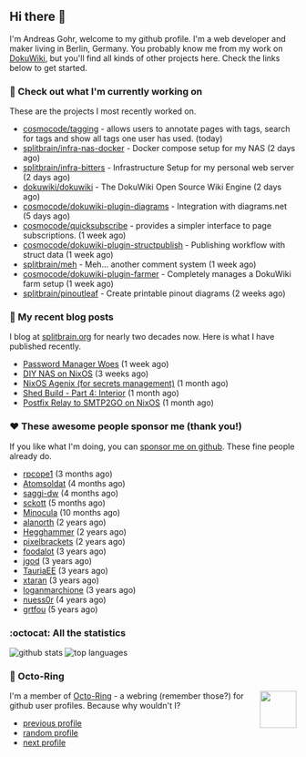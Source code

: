 ## Hi there :wave:

I'm Andreas Gohr, welcome to my github profile. I'm a web developer and maker living in Berlin, Germany. You probably know me from my work on [DokuWiki](https://github.com/dokuwiki/dokuwiki), but you'll find all kinds of other projects here. Check the links below to get started.

### :hammer: Check out what I'm currently working on

These are the projects I most recently worked on.


- [cosmocode/tagging](https://github.com/cosmocode/tagging) - allows users to annotate pages with tags, search for tags and show all tags one user has used. (today)
- [splitbrain/infra-nas-docker](https://github.com/splitbrain/infra-nas-docker) - Docker compose setup for my NAS (2 days ago)
- [splitbrain/infra-bitters](https://github.com/splitbrain/infra-bitters) - Infrastructure Setup for my personal web server (2 days ago)
- [dokuwiki/dokuwiki](https://github.com/dokuwiki/dokuwiki) - The DokuWiki Open Source Wiki Engine (2 days ago)
- [cosmocode/dokuwiki-plugin-diagrams](https://github.com/cosmocode/dokuwiki-plugin-diagrams) - Integration with diagrams.net (5 days ago)
- [cosmocode/quicksubscribe](https://github.com/cosmocode/quicksubscribe) - provides a simpler interface to page subscriptions. (1 week ago)
- [cosmocode/dokuwiki-plugin-structpublish](https://github.com/cosmocode/dokuwiki-plugin-structpublish) - Publishing workflow with struct data (1 week ago)
- [splitbrain/meh](https://github.com/splitbrain/meh) - Meh... another comment system (1 week ago)
- [cosmocode/dokuwiki-plugin-farmer](https://github.com/cosmocode/dokuwiki-plugin-farmer) - Completely manages a DokuWiki farm setup (1 week ago)
- [splitbrain/pinoutleaf](https://github.com/splitbrain/pinoutleaf) - Create printable pinout diagrams (2 weeks ago)

### :scroll: My recent blog posts

I blog at [splitbrain.org](https://www.splitbrain.org) for nearly two decades now. Here is what I have published recently.


- [Password Manager Woes](https://www.splitbrain.org/blog/2025-08/17-password_manager_woes) (1 week ago)
- [DIY NAS on NixOS](https://www.splitbrain.org/blog/2025-08/03-diy_nas_on_nixos) (3 weeks ago)
- [NixOS Agenix (for secrets management)](https://www.splitbrain.org/blog/2025-07/27-agenix) (1 month ago)
- [Shed Build - Part 4: Interior](https://www.splitbrain.org/blog/2025-07/26-shed_build_part_4_interior) (1 month ago)
- [Postfix Relay to SMTP2GO on NixOS](https://www.splitbrain.org/blog/2025-07/25-postfix_relay_to_smtp2go_on_nixos) (1 month ago)

### :hearts:️ These awesome people sponsor me (thank you!)

If you like what I'm doing, you can [sponsor me on github](https://github.com/sponsors/splitbrain). These fine people already do.


- [rpcope1](https://github.com/rpcope1) (3 months ago)
- [Atomsoldat](https://github.com/Atomsoldat) (4 months ago)
- [saggi-dw](https://github.com/saggi-dw) (4 months ago)
- [sckott](https://github.com/sckott) (5 months ago)
- [Minocula](https://github.com/Minocula) (10 months ago)
- [alanorth](https://github.com/alanorth) (2 years ago)
- [Hegghammer](https://github.com/Hegghammer) (2 years ago)
- [pixelbrackets](https://github.com/pixelbrackets) (2 years ago)
- [foodalot](https://github.com/foodalot) (3 years ago)
- [jgod](https://github.com/jgod) (3 years ago)
- [TauriaEE](https://github.com/TauriaEE) (3 years ago)
- [xtaran](https://github.com/xtaran) (3 years ago)
- [loganmarchione](https://github.com/loganmarchione) (3 years ago)
- [nuess0r](https://github.com/nuess0r) (4 years ago)
- [grtfou](https://github.com/grtfou) (5 years ago)

### :octocat: All the statistics

 ![github stats](https://github-readme-stats.vercel.app/api?username=splitbrain&show_icons=true&hide_title=true)
![top languages](https://github-readme-stats.vercel.app/api/top-langs/?username=splitbrain&layout=compact)


### :octopus: Octo-Ring

<img width="64" height="65" src="https://octo-ring.com/static/img/octo.png" align="right" alt="">

I'm a member of [Octo-Ring](https://octo-ring.com/) - a webring (remember those?) for github user profiles. Because why wouldn't I? 

* [previous profile](https://octo-ring.com/p/splitbrain/prev)
* [random profile](https://octo-ring.com/p/splitbrain/random)
* [next profile](https://octo-ring.com/p/splitbrain/next)

